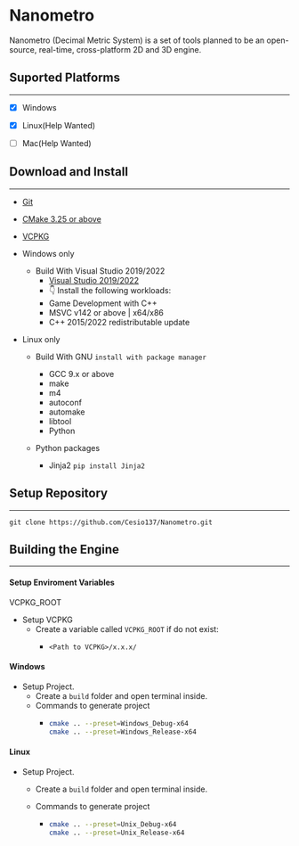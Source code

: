 # Nanometro

Nanometro (Decimal Metric System) is a set of tools planned to be an open-source, real-time, cross-platform 2D and 3D engine.

## Suported Platforms

---

- [x] Windows

- [x] Linux(Help Wanted)

- [ ] Mac(Help Wanted)

## Download and Install

---

- [Git](https://git-scm.com)

- [CMake 3.25 or above](https://cmake.org/download/)

- [VCPKG](https://vcpkg.io/en/)

- Windows only
  - Build With Visual Studio 2019/2022
    - [Visual Studio 2019/2022](https://visualstudio.microsoft.com/downloads/)
    - 👇 Install the following workloads:
    - Game Development with C++
    - MSVC v142 or above | x64/x86
    - C++ 2015/2022 redistributable update

- Linux only
  - Build With GNU ```install with package manager```
    - GCC 9.x or above
    - make 
    - m4 
    - autoconf 
    - automake 
    - libtool
    - Python 
  
  - Python packages
    - Jinja2 ``` pip install Jinja2 ```
  
## Setup Repository

---

```shell
git clone https://github.com/Cesio137/Nanometro.git
```

## Building the Engine

---

#### Setup Enviroment Variables
VCPKG_ROOT
* Setup VCPKG  
  * Create a variable called `VCPKG_ROOT` if do not exist:
    * ```Path
      <Path to VCPKG>/x.x.x/
      ```

#### Windows

* Setup Project.
  * Create a `build` folder and open terminal inside.
  * Commands to generate project
    * ```bash
      cmake .. --preset=Windows_Debug-x64
      cmake .. --preset=Windows_Release-x64
      ```

#### Linux

* Setup Project.
  
  * Create a `build` folder and open terminal inside.
  
  * Commands to generate project
    
    * ```bash
      cmake .. --preset=Unix_Debug-x64
      cmake .. --preset=Unix_Release-x64
      ``` 